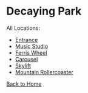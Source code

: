 # Decaying Park

All Locations:
* [Entrance](https://astrea49.github.io/PD-Season-2-Archive/park/Danganronpa_%20Prospective%20Despair%20-%20Decaying%20Park%20(KG)%20-%20entrance-park%20%5B855803363051569172%5D.html)
* [Music Studio](https://astrea49.github.io/PD-Season-2-Archive/park/Danganronpa_%20Prospective%20Despair%20-%20Decaying%20Park%20(KG)%20-%20music-studio%20%5B862002903987912734%5D.html)
* [Ferris Wheel](https://astrea49.github.io/PD-Season-2-Archive/park/Danganronpa_%20Prospective%20Despair%20-%20Decaying%20Park%20(KG)%20-%20ferris-wheel%20%5B855803506668863498%5D.html)
* [Carousel](https://astrea49.github.io/PD-Season-2-Archive/park/Danganronpa_%20Prospective%20Despair%20-%20Decaying%20Park%20(KG)%20-%20carousel%20%5B859064044572639282%5D.html)
* [Skylift](https://astrea49.github.io/PD-Season-2-Archive/park/Danganronpa_%20Prospective%20Despair%20-%20Decaying%20Park%20(KG)%20-%20skylift%20%5B855804248481726464%5D.html)
* [Mountain Rollercoaster](https://astrea49.github.io/PD-Season-2-Archive/park/Danganronpa_%20Prospective%20Despair%20-%20Decaying%20Park%20(KG)%20-%20mountain-rollercoaster%20%5B855803676382724126%5D.html)

[Back to Home](https://astrea49.github.io/PD-Season-2-Archive/)